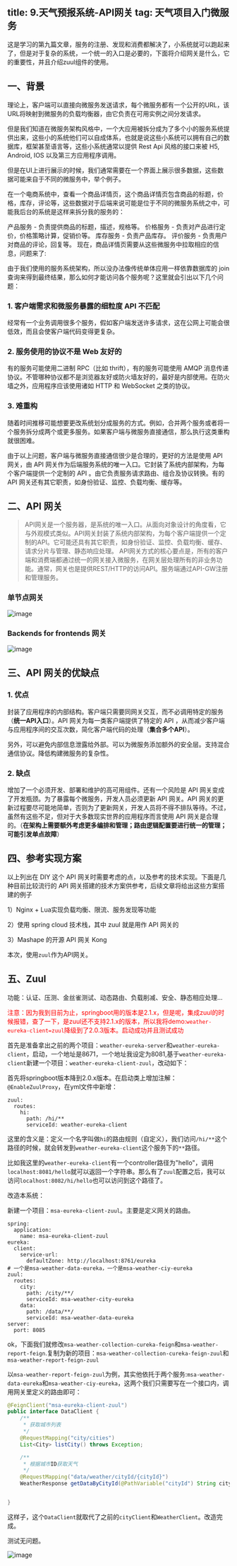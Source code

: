 title: 9.天气预报系统-API网关
tag: 天气项目入门微服务
---

这是学习的第九篇文章，服务的注册、发现和消费都解决了，小系统就可以跑起来了，但是对于复杂的系统，一个统一的入口是必要的，下面将介绍网关是什么，它的重要性，并且介绍zuul组件的使用。

<!-- more -->

## 一、背景

理论上，客户端可以直接向微服务发送请求，每个微服务都有一个公开的URL，该URL将映射到微服务的负载均衡器，由它负责在可用实例之间分发请求。

但是我们知道在微服务架构风格中，一个大应用被拆分成为了多个小的服务系统提供出来，这些小的系统他们可以自成体系，也就是说这些小系统可以拥有自己的数据库，框架甚至语言等，这些小系统通常以提供 Rest Api 风格的接口来被 H5, Android, IOS 以及第三方应用程序调用。

但是在UI上进行展示的时候，我们通常需要在一个界面上展示很多数据，这些数据可能来自于不同的微服务中，举个例子。

在一个电商系统中，查看一个商品详情页，这个商品详情页包含商品的标题，价格，库存，评论等，这些数据对于后端来说可能是位于不同的微服务系统之中，可能我后台的系统是这样来拆分我的服务的：

产品服务 - 负责提供商品的标题，描述，规格等。
价格服务 - 负责对产品进行定价，价格策略计算，促销价等。
库存服务 - 负责产品库存。
评价服务 - 负责用户对商品的评论，回复等。
现在，商品详情页需要从这些微服务中拉取相应的信息，问题来了:

由于我们使用的服务系统架构，所以没办法像传统单体应用一样依靠数据库的 join 查询来得到最终结果，那么如何才能访问各个服务呢？这里就会引出以下几个问题：

### 1. 客户端需求和微服务暴露的细粒度 API 不匹配

经常有一个业务调用很多个服务，假如客户端发送许多请求，这在公网上可能会很低效，而且会使客户端代码变得更复杂。

### 2. 服务使用的协议不是 Web 友好的

有的服务可能使用二进制 RPC（比如 thrift），有的服务可能使用 AMQP 消息传递协议。不管哪种协议都不是浏览器友好或防火墙友好的，最好是内部使用。在防火墙之外，应用程序应该使用诸如 HTTP 和 WebSocket 之类的协议。

### 3. 难重构

随着时间推移可能想要更改系统划分成服务的方式。例如，合并两个服务或者将一个服务拆分成两个或更多服务。如果客户端与微服务直接通信，那么执行这类重构就很困难。

由于以上问题，客户端与微服务直接通信很少是合理的，更好的方法是使用 API 网关，由 API 网关作为后端服务系统的唯一入口。它封装了系统内部架构，为每个客户端提供一个定制的 API 。由它负责服务请求路由、组合及协议转换。有的 API 网关还有其它职责，如身份验证、监控、负载均衡、缓存等。

## 二、API 网关

> API网关是一个服务器，是系统的唯一入口。从面向对象设计的角度看，它与外观模式类似。API网关封装了系统内部架构，为每个客户端提供一个定制的API。它可能还具有其它职责，如身份验证、监控、负载均衡、缓存、请求分片与管理、静态响应处理。
> API网关方式的核心要点是，所有的客户端和消费端都通过统一的网关接入微服务，在网关层处理所有的非业务功能。通常，网关也是提供REST/HTTP的访问API。服务端通过API-GW注册和管理服务。

### 单节点网关

![image](http://bloghello.oursnail.cn/%E5%8D%95%E8%8A%82%E7%82%B9%E7%BD%91%E5%85%B3.png)

### Backends for frontends 网关

![image](http://bloghello.oursnail.cn/Backends%20for%20frontends%20%E7%BD%91%E5%85%B3.png)

## 三、API 网关的优缺点

### 1. 优点

封装了应用程序的内部结构。客户端只需要同网关交互，而不必调用特定的服务（**统一API入口**）。API 网关为每一类客户端提供了特定的 API ，从而减少客户端与应用程序间的交互次数，简化客户端代码的处理（**集合多个API**）。

另外，可以避免内部信息泄露给外部。可以为微服务添加额外的安全层。支持混合通信协议。降低构建微服务的复杂性。

### 2. 缺点

增加了一个必须开发、部署和维护的高可用组件。还有一个风险是 API 网关变成了开发瓶颈。为了暴露每个微服务，开发人员必须更新 API 网关。API 网关的更新过程要尽可能地简单，否则为了更新网关，开发人员将不得不排队等待。不过，虽然有这些不足，但对于大多数现实世界的应用程序而言使用 API 网关是合理的。（**在架构上需要额外考虑更多编排和管理；路由逻辑配置要进行统一的管理；可能引发单点故障**）

## 四、参考实现方案
以上列出在 DIY 这个 API 网关时需要考虑的点，以及参考的技术实现。下面是几种目前比较流行的 API 网关搭建的技术方案供参考，后续文章将给出这些方案搭建的例子

1）Nginx + Lua实现负载均衡、限流、服务发现等功能

2）使用 spring cloud 技术栈，其中 zuul 就是用作 API 网关的

3）Mashape 的开源 API 网关 Kong

本次，使用`zuul`作为API网关。


## 五、Zuul

功能：认证、压测、金丝雀测试、动态路由、负载削减、安全、静态相应处理...



<font color="red">注意：因为我到目前为止，springboot用的版本是2.1.x，但是呢，集成zuul的时候报错，查了一下，是zuul还不支持2.1.x的版本，所以我将demo:`weather-eureka-client=zuul`降级到了2.0.3版本。启动成功并且测试成功</font>

首先是准备拿出之前的两个项目：`weather-eureka-server`和`weather-eureka-client`，启动，一个地址是8671，一个地址我设定为8081,基于`weather-eureka-client`新建一个项目：`weather-eureka-client-zuul`，改动如下：

首先将springboot版本降到2.0.x版本。在启动类上增加注解：`@EnableZuulProxy`，在yml文件中新增：

```properties
zuul:
  routes:
    hi:
      path: /hi/**
      serviceId: weather-eureka-client
```
这里的含义是：定义一个名字叫做`hi`的路由规则（自定义），我们访问`/hi/**`这个路径的时候，就会转发到`weather-eureka-client`这个服务下的`**`路径。

比如我这里的`weather-eureka-client`有一个controller路径为"hello"，调用`localhost:8081/hello`就可以返回一个字符串。那么有了`zuul`配置之后，我可以访问`localhost:8082/hi/hello`也可以访问到这个路径了。

改造本系统：

新建一个项目：`msa-eureka-client-zuul`。主要是定义网关的路由。


```properties
spring:
  application:
    name: msa-eureka-client-zuul
eureka:
  client:
    service-url:
      defaultZone: http://localhost:8761/eureka
# 一个是msa-weather-data-eureka，一个是msa-weather-ciy-eureka
zuul:
  routes:
    city:
      path: /city/**/
      serviceId: msa-weather-city-eureka
    data:
      path: /data/**/
      serviceId: msa-weather-data-eureka
server:
  port: 8085
```

ok，下面我们就修改`msa-weather-collection-cureka-feign`和`msa-weather-report-feign`.复制为新的项目：`msa-weather-collection-cureka-feign-zuul`和`msa-weather-report-feign-zuul`

以`msa-weather-report-feign-zuul`为例，其实他依托于两个服务:`msa-weather-data-eureka`和`msa-weather-ciy-eureka`，这两个我们只需要写在一个接口内，调用网关里定义的路由即可：

```java
@FeignClient("msa-eureka-client-zuul")
public interface DataClient {
    /**
     * 获取城市列表
     */
    @RequestMapping("city/cities")
    List<City> listCity() throws Exception;

    /**
     * 根据城市ID获取天气
     */
    @RequestMapping("data/weather/cityId/{cityId}")
    WeatherResponse getDataByCityId(@PathVariable("cityId") String cityId);


}
```
这样子，这个`DataClient`就取代了之前的`cityClient`和`WeatherClient`。改造完成。

测试无问题。

![image](http://bloghello.oursnail.cn/%E9%9B%86%E6%88%90zuul%E6%B5%8B%E8%AF%95.png)